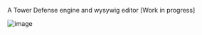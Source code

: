 A Tower Defense engine and wysywig editor [Work in progress]

![image](https://github.com/user-attachments/assets/d727bf78-78a7-483e-ad01-349adbc6b6e9)
